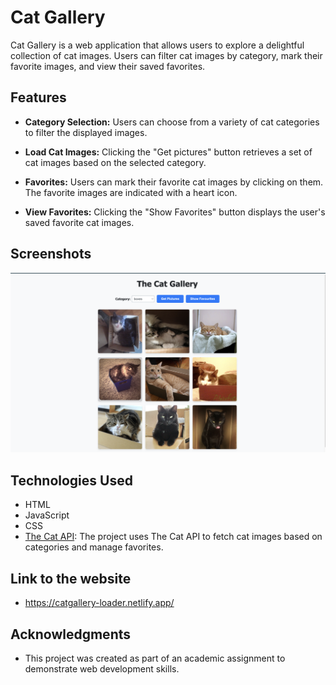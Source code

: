 # Cat Gallery

Cat Gallery is a web application that allows users to explore a delightful collection of cat images. Users can filter cat images by category, mark their favorite images, and view their saved favorites.

## Features

- **Category Selection:** Users can choose from a variety of cat categories to filter the displayed images.

- **Load Cat Images:** Clicking the "Get pictures" button retrieves a set of cat images based on the selected category.

- **Favorites:** Users can mark their favorite cat images by clicking on them. The favorite images are indicated with a heart icon.

- **View Favorites:** Clicking the "Show Favorites" button displays the user's saved favorite cat images.

## Screenshots

![Cat Gallery](/cat-gallery-image.png)

## Technologies Used

- HTML
- JavaScript
- CSS
- [The Cat API](https://thecatapi.com/): The project uses The Cat API to fetch cat images based on categories and manage favorites.

## Link to the website

- https://catgallery-loader.netlify.app/

## Acknowledgments

- This project was created as part of an academic assignment to demonstrate web development skills.
